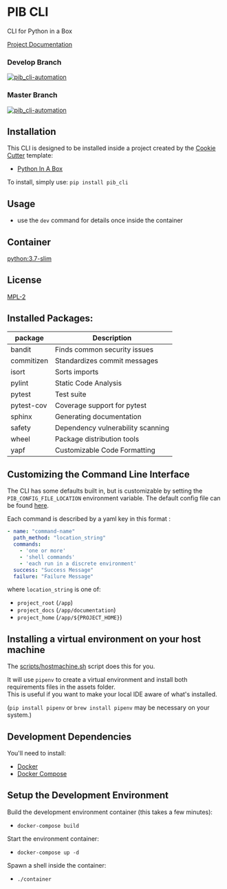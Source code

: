 # PIB CLI

CLI for Python in a Box

[Project Documentation](https://pib_cli.readthedocs.io/en/latest/)

### Develop Branch
[![pib_cli-automation](https://github.com/niall-byrne/pib_cli/workflows/pib_cli%20Automation/badge.svg?branch=develop)](https://github.com/niall-byrne/pib_cli/actions)

### Master Branch
[![pib_cli-automation](https://github.com/niall-byrne/pib_cli/workflows/pib_cli%20Automation/badge.svg?branch=master)](https://github.com/niall-byrne/pib_cli/actions)

## Installation

This CLI is designed to be installed inside a project created by the [Cookie Cutter](https://github.com/cookiecutter/cookiecutter) template:
- [Python In A Box](https://github.com/niall-byrne/python-in-a-box)

To install, simply use: `pip install pib_cli`

## Usage

- use the `dev` command for details once inside the container

## Container

[python:3.7-slim](https://github.com/docker-library/python/tree/master/3.7/buster/slim)

## License

[MPL-2](LICENSE)

## Installed Packages:
| package | Description                                                 |
|---------|-------------------------------------------------------------|
| bandit  | Finds common security issues                                |
| commitizen | Standardizes commit messages                             |
| isort   | Sorts imports                                               |               
| pylint  | Static Code Analysis                                        |
| pytest  | Test suite                                                  |
| pytest-cov | Coverage support for pytest                              |
| sphinx  | Generating documentation                                    |
| safety  | Dependency vulnerability scanning                           |
| wheel   | Package distribution tools                                  |
| yapf    | Customizable Code Formatting                                |

## Customizing the Command Line Interface

The CLI has some defaults built in, but is customizable by setting the `PIB_CONFIG_FILE_LOCATION` environment variable.
The default config file can be found [here](pib_cli/config/config.yml).

Each command is described by a yaml key in this format :
```yaml
- name: "command-name"
  path_method: "location_string"
  commands:
    - 'one or more'
    - 'shell commands'
    - 'each run in a discrete environment'
  success: "Success Message"
  failure: "Failure Message"
```

where `location_string` is one of:
- `project_root` (`/app`)
- `project_docs` (`/app/documentation`)
- `project_home` (`/app/${PROJECT_HOME}`)

## Installing a virtual environment on your host machine

The [scripts/hostmachine.sh](scripts/hostmachine.sh) script does this for you.

It will use `pipenv` to create a virtual environment and install both requirements files in the assets folder.  
This is useful if you want to make your local IDE aware of what's installed.

(`pip install pipenv` or `brew install pipenv` may be necessary on your system.)

## Development Dependencies

You'll need to install:
 - [Docker](https://www.docker.com/) 
 - [Docker Compose](https://docs.docker.com/compose/install/)

## Setup the Development Environment

Build the development environment container (this takes a few minutes):
- `docker-compose build`

Start the environment container:
- `docker-compose up -d`

Spawn a shell inside the container:
- `./container`